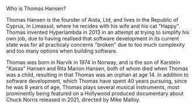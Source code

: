 Who is Thomas Hansen?

Thomas Hansen is the founder of Aista, Ltd, and lives in the Republic of Cyprus, in Limassol, where
he recides with his wife and his cat "Happy". Thomas invented Hyperlambda in 2013 in an attempt at
trying to simplify his own job, due to having realised that software development in its current state
was for all practicaly concerns "broken" due to too much complexity and too many options when building
software.

Thomas was born in Narvik in 1974 in Norway, and is the son of Karstein "Kassa" Hansen and
Rita Marion Hansen, both of whom died when Thomas was a child, resulting in that Thomas was an orphan
at age 14. In addition to software development, which Thomas have spent 40 years pursuing, since he
was 8 years of age, Thomas plays several musical instruments, most prominently being featured on a
Hollywood produced documentary about Chuck Norris released in 2021, directed by Mike Malloy.
